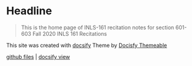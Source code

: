 # Headline

> This is the home page of INLS-161 recitation notes for section 601-603 Fall 2020 INLS 161 Recitations

This site was created with [docsify](https://docsify.js.org/#/)
Theme by [Docisfy Themeable](https://jhildenbiddle.github.io/docsify-themeable/#/introduction)

[github files](https://github.com/ljonesdesign/161-recitations) | [docsify view](https://ljonesdesign.github.io/161-recitations/#/)
